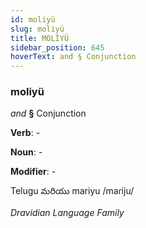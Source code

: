 ```yaml
---
id: moliyü
slug: moliyü
title: MOLİYÜ
sidebar_position: 645
hoverText: and § Conjunction
---
```


### moliyü

*and* **§** Conjunction

**Verb**: -

**Noun**: -

**Modifier**: -

Telugu మరియు mariyu /maɾiju/

*Dravidian Language Family*